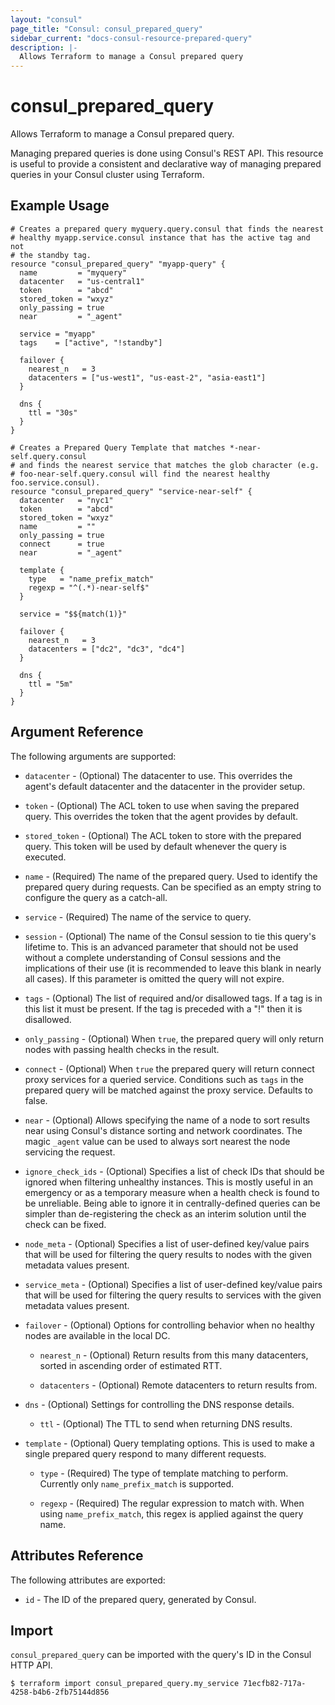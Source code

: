 ```yaml
---
layout: "consul"
page_title: "Consul: consul_prepared_query"
sidebar_current: "docs-consul-resource-prepared-query"
description: |-
  Allows Terraform to manage a Consul prepared query
---
```


# consul_prepared_query

Allows Terraform to manage a Consul prepared query.

Managing prepared queries is done using Consul's REST API. This resource is
useful to provide a consistent and declarative way of managing prepared
queries in your Consul cluster using Terraform.

## Example Usage

```hcl
# Creates a prepared query myquery.query.consul that finds the nearest
# healthy myapp.service.consul instance that has the active tag and not
# the standby tag.
resource "consul_prepared_query" "myapp-query" {
  name         = "myquery"
  datacenter   = "us-central1"
  token        = "abcd"
  stored_token = "wxyz"
  only_passing = true
  near         = "_agent"

  service = "myapp"
  tags    = ["active", "!standby"]

  failover {
    nearest_n   = 3
    datacenters = ["us-west1", "us-east-2", "asia-east1"]
  }

  dns {
    ttl = "30s"
  }
}

# Creates a Prepared Query Template that matches *-near-self.query.consul
# and finds the nearest service that matches the glob character (e.g.
# foo-near-self.query.consul will find the nearest healthy foo.service.consul).
resource "consul_prepared_query" "service-near-self" {
  datacenter   = "nyc1"
  token        = "abcd"
  stored_token = "wxyz"
  name         = ""
  only_passing = true
  connect      = true
  near         = "_agent"

  template {
    type   = "name_prefix_match"
    regexp = "^(.*)-near-self$"
  }

  service = "$${match(1)}"

  failover {
    nearest_n   = 3
    datacenters = ["dc2", "dc3", "dc4"]
  }

  dns {
    ttl = "5m"
  }
}
```

## Argument Reference

The following arguments are supported:

* `datacenter` - (Optional) The datacenter to use. This overrides the
  agent's default datacenter and the datacenter in the provider setup.

* `token` - (Optional) The ACL token to use when saving the prepared query.
  This overrides the token that the agent provides by default.

* `stored_token` - (Optional) The ACL token to store with the prepared
  query. This token will be used by default whenever the query is executed.

* `name` - (Required) The name of the prepared query. Used to identify
  the prepared query during requests. Can be specified as an empty string
  to configure the query as a catch-all.

* `service` - (Required) The name of the service to query.

* `session` - (Optional) The name of the Consul session to tie this query's
  lifetime to.  This is an advanced parameter that should not be used without a
  complete understanding of Consul sessions and the implications of their use
  (it is recommended to leave this blank in nearly all cases).  If this
  parameter is omitted the query will not expire.

* `tags` - (Optional) The list of required and/or disallowed tags.  If a tag is
  in this list it must be present.  If the tag is preceded with a "!" then it is
  disallowed.

* `only_passing` - (Optional) When `true`, the prepared query will only
  return nodes with passing health checks in the result.

*  `connect` - (Optional) When `true` the prepared query will return connect
  proxy services for a queried service.  Conditions such as `tags` in the
  prepared query will be matched against the proxy service. Defaults to false.

* `near` - (Optional) Allows specifying the name of a node to sort results
  near using Consul's distance sorting and network coordinates. The magic
  `_agent` value can be used to always sort nearest the node servicing the
  request.

* `ignore_check_ids` - (Optional) Specifies a list of check IDs that should be
  ignored when filtering unhealthy instances. This is mostly useful in an
  emergency or as a temporary measure when a health check is found to be
  unreliable. Being able to ignore it in centrally-defined queries can be
  simpler than de-registering the check as an interim solution until the check
  can be fixed.

* `node_meta` - (Optional) Specifies a list of user-defined key/value pairs that
  will be used for filtering the query results to nodes with the given metadata
  values present.

* `service_meta` - (Optional) Specifies a list of user-defined key/value pairs
  that will be used for filtering the query results to services with the given
  metadata values present.


* `failover` - (Optional) Options for controlling behavior when no healthy
  nodes are available in the local DC.

  * `nearest_n` - (Optional) Return results from this many datacenters,
    sorted in ascending order of estimated RTT.

  * `datacenters` - (Optional) Remote datacenters to return results from.

* `dns` - (Optional) Settings for controlling the DNS response details.

  * `ttl` - (Optional) The TTL to send when returning DNS results.

* `template` - (Optional) Query templating options. This is used to make a
  single prepared query respond to many different requests.

  * `type` - (Required) The type of template matching to perform. Currently
    only `name_prefix_match` is supported.

  * `regexp` - (Required) The regular expression to match with. When using
    `name_prefix_match`, this regex is applied against the query name.

## Attributes Reference

The following attributes are exported:

* `id` - The ID of the prepared query, generated by Consul.

## Import

`consul_prepared_query` can be imported with the query's ID in the Consul HTTP API.

```
$ terraform import consul_prepared_query.my_service 71ecfb82-717a-4258-b4b6-2fb75144d856
```
